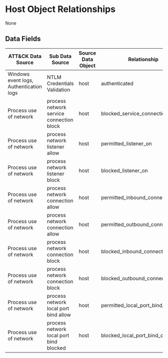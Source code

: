 # Host Object Relationships
None

## Data Fields

|ATT&CK Data Source|Sub Data Source|Source Data Object|Relationship|Destination Data Object|EventID|
|---|---|---|---|---|---|
|Windows event logs, Authentication logs|NTLM Credentials Validation|host|authenticated|user|4776|
|Process use of network|process network service connection block|host|blocked_service_connection_to|process|5031|
|Process use of network|process network listener allow|host|permitted_listener_on|process|5154|
|Process use of network|process network listener block|host|blocked_listener_on|process|5155|
|Process use of network|process network connection allow|host|permitted_inbound_connection_on|process|5156|
|Process use of network|process network connection allow|host|permitted_outbound_connection_on|process|5156|
|Process use of network|process network connection block|host|blocked_inbound_connection_on|process|5157|
|Process use of network|process network connection block|host|blocked_outbound_connection_on|process|5157|
|Process use of network|process network local port bind allow|host|permitted_local_port_bind_on|process|5158|
|Process use of network|process network local port bind blocked|host|blocked_local_port_bind_on|process|5159|



